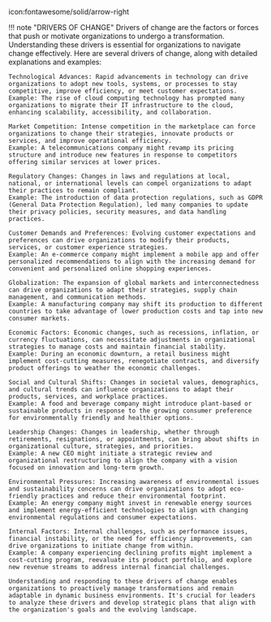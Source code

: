 icon:fontawesome/solid/arrow-right

!!! note "DRIVERS OF CHANGE"
    Drivers of change are the factors or forces that push or motivate organizations to undergo a transformation. Understanding these drivers is essential for organizations to navigate change effectively. Here are several drivers of change, along with detailed explanations and examples:

    Technological Advances: Rapid advancements in technology can drive organizations to adopt new tools, systems, or processes to stay competitive, improve efficiency, or meet customer expectations.
    Example: The rise of cloud computing technology has prompted many organizations to migrate their IT infrastructure to the cloud, enhancing scalability, accessibility, and collaboration.

    Market Competition: Intense competition in the marketplace can force organizations to change their strategies, innovate products or services, and improve operational efficiency.
    Example: A telecommunications company might revamp its pricing structure and introduce new features in response to competitors offering similar services at lower prices.

    Regulatory Changes: Changes in laws and regulations at local, national, or international levels can compel organizations to adapt their practices to remain compliant.
    Example: The introduction of data protection regulations, such as GDPR (General Data Protection Regulation), led many companies to update their privacy policies, security measures, and data handling practices.

    Customer Demands and Preferences: Evolving customer expectations and preferences can drive organizations to modify their products, services, or customer experience strategies.
    Example: An e-commerce company might implement a mobile app and offer personalized recommendations to align with the increasing demand for convenient and personalized online shopping experiences.

    Globalization: The expansion of global markets and interconnectedness can drive organizations to adapt their strategies, supply chain management, and communication methods.
    Example: A manufacturing company may shift its production to different countries to take advantage of lower production costs and tap into new consumer markets. 
    
    Economic Factors: Economic changes, such as recessions, inflation, or currency fluctuations, can necessitate adjustments in organizational strategies to manage costs and maintain financial stability.
    Example: During an economic downturn, a retail business might implement cost-cutting measures, renegotiate contracts, and diversify product offerings to weather the economic challenges.

    Social and Cultural Shifts: Changes in societal values, demographics, and cultural trends can influence organizations to adapt their products, services, and workplace practices.
    Example: A food and beverage company might introduce plant-based or sustainable products in response to the growing consumer preference for environmentally friendly and healthier options.

    Leadership Changes: Changes in leadership, whether through retirements, resignations, or appointments, can bring about shifts in organizational culture, strategies, and priorities.
    Example: A new CEO might initiate a strategic review and organizational restructuring to align the company with a vision focused on innovation and long-term growth.

    Environmental Pressures: Increasing awareness of environmental issues and sustainability concerns can drive organizations to adopt eco-friendly practices and reduce their environmental footprint.
    Example: An energy company might invest in renewable energy sources and implement energy-efficient technologies to align with changing environmental regulations and consumer expectations.

    Internal Factors: Internal challenges, such as performance issues, financial instability, or the need for efficiency improvements, can drive organizations to initiate change from within.
    Example: A company experiencing declining profits might implement a cost-cutting program, reevaluate its product portfolio, and explore new revenue streams to address internal financial challenges.

    Understanding and responding to these drivers of change enables organizations to proactively manage transformations and remain adaptable in dynamic business environments. It's crucial for leaders to analyze these drivers and develop strategic plans that align with the organization's goals and the evolving landscape.

